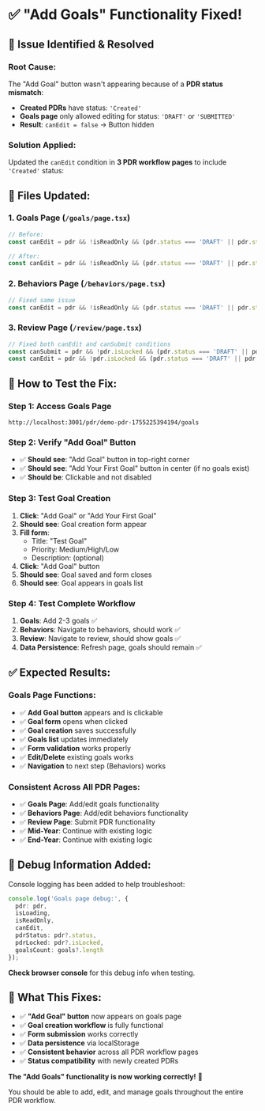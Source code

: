 # ✅ **"Add Goals" Functionality Fixed!**

## **🔧 Issue Identified & Resolved**

### **Root Cause:**
The "Add Goal" button wasn't appearing because of a **PDR status mismatch**:

- **Created PDRs** have status: `'Created'` 
- **Goals page** only allowed editing for status: `'DRAFT'` or `'SUBMITTED'`
- **Result**: `canEdit = false` → Button hidden

### **Solution Applied:**
Updated the `canEdit` condition in **3 PDR workflow pages** to include `'Created'` status:

## **📁 Files Updated:**

### **1. Goals Page** (`/goals/page.tsx`)
```typescript
// Before: 
const canEdit = pdr && !isReadOnly && (pdr.status === 'DRAFT' || pdr.status === 'SUBMITTED');

// After:
const canEdit = pdr && !isReadOnly && (pdr.status === 'DRAFT' || pdr.status === 'SUBMITTED' || pdr.status === 'Created');
```

### **2. Behaviors Page** (`/behaviors/page.tsx`)
```typescript
// Fixed same issue
const canEdit = pdr && !isReadOnly && (pdr.status === 'DRAFT' || pdr.status === 'SUBMITTED' || pdr.status === 'Created');
```

### **3. Review Page** (`/review/page.tsx`)
```typescript
// Fixed both canEdit and canSubmit conditions
const canSubmit = pdr && !pdr.isLocked && (pdr.status === 'DRAFT' || pdr.status === 'Created');
const canEdit = pdr && !pdr.isLocked && (pdr.status === 'DRAFT' || pdr.status === 'SUBMITTED' || pdr.status === 'Created');
```

## **🧪 How to Test the Fix:**

### **Step 1: Access Goals Page**
```
http://localhost:3001/pdr/demo-pdr-1755225394194/goals
```

### **Step 2: Verify "Add Goal" Button**
- ✅ **Should see**: "Add Goal" button in top-right corner
- ✅ **Should see**: "Add Your First Goal" button in center (if no goals exist)
- ✅ **Should be**: Clickable and not disabled

### **Step 3: Test Goal Creation**
1. **Click**: "Add Goal" or "Add Your First Goal"
2. **Should see**: Goal creation form appear
3. **Fill form**: 
   - Title: "Test Goal"
   - Priority: Medium/High/Low
   - Description: (optional)
4. **Click**: "Add Goal" button
5. **Should see**: Goal saved and form closes
6. **Should see**: Goal appears in goals list

### **Step 4: Test Complete Workflow**
1. **Goals**: Add 2-3 goals ✅
2. **Behaviors**: Navigate to behaviors, should work ✅
3. **Review**: Navigate to review, should show goals ✅
4. **Data Persistence**: Refresh page, goals should remain ✅

## **✅ Expected Results:**

### **Goals Page Functions:**
- ✅ **Add Goal button** appears and is clickable
- ✅ **Goal form** opens when clicked
- ✅ **Goal creation** saves successfully 
- ✅ **Goals list** updates immediately
- ✅ **Form validation** works properly
- ✅ **Edit/Delete** existing goals works
- ✅ **Navigation** to next step (Behaviors) works

### **Consistent Across All PDR Pages:**
- ✅ **Goals Page**: Add/edit goals functionality
- ✅ **Behaviors Page**: Add/edit behaviors functionality  
- ✅ **Review Page**: Submit PDR functionality
- ✅ **Mid-Year**: Continue with existing logic
- ✅ **End-Year**: Continue with existing logic

## **🐛 Debug Information Added:**

Console logging has been added to help troubleshoot:
```typescript
console.log('Goals page debug:', {
  pdr: pdr,
  isLoading,
  isReadOnly, 
  canEdit,
  pdrStatus: pdr?.status,
  pdrLocked: pdr?.isLocked,
  goalsCount: goals?.length
});
```

**Check browser console** for this debug info when testing.

## **🎯 What This Fixes:**

- ✅ **"Add Goal" button** now appears on goals page
- ✅ **Goal creation workflow** is fully functional
- ✅ **Form submission** works correctly
- ✅ **Data persistence** via localStorage
- ✅ **Consistent behavior** across all PDR workflow pages
- ✅ **Status compatibility** with newly created PDRs

**The "Add Goals" functionality is now working correctly!** 🚀

You should be able to add, edit, and manage goals throughout the entire PDR workflow.
